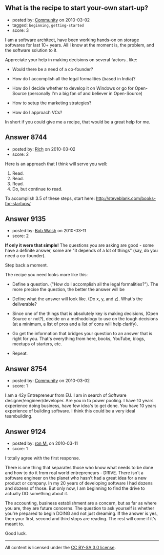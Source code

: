 ## What is the recipe to start your-own start-up?

- posted by: [Community](https://stackexchange.com/users/-1/-1-community) on 2010-03-02
- tagged: `beginning`, `getting-started`
- score: 3

I am a software architect, have been working hands-on on storage softwares for last 10+ years. All I know at the moment is, the problem, and the software solution to it.

Appreciate your help in making decisions on several factors.. like:

- Would there be a need of a co-founder?

- How do I accomplish all the legal formalities (based in India)?

- How do I decide whether to develop it on Windows or go for Open-Source (personally I'm a big fan of and believer in Open-Source)

- How to setup the marketing strategies?

- How do I approach VCs?

In short if you could give me a recipe, that would be a great help for me.


## Answer 8744

- posted by: [Rich](https://stackexchange.com/users/-1/1501-rich) on 2010-03-02
- score: 2

Here is an approach that I think will serve you well:
1. Read.
2. Read.
3. Read.
4. Do, but continue to read.

To accomplish 3.5 of these steps, start here: http://steveblank.com/books-for-startups/


## Answer 9135

- posted by: [Bob Walsh](https://stackexchange.com/users/-1/346-bob-walsh) on 2010-03-11
- score: 2

**If only it were that simple!** The questions you are asking are good - some have a definite answer, some are "it depends of a lot of things" (say, do you need a co-founder).

Step back a moment. 

The recipe you need looks more like this:

 - Define a question. ("How do I accomplish all the legal formalities?"). The more precise the question, the better the answer will be
   
 -  Define what the answer will look like. (Do x, y, and z). What's the deliverable?

 - Since one of the things that is absolutely key is making decisions, (Open Source or not?), decide on a methodology to use on the tough decisions (at a minimum, a list of pros and a list of cons will help clarify).
 - Go get the information that bridges your question to an answer that is right for you. That's everything from here, books, YouTube, blogs, meetups of starters, etc.
 - Repeat.

 


## Answer 8754

- posted by: [Community](https://stackexchange.com/users/-1/-1-community) on 2010-03-02
- score: 1

I am a 42y Entrepreneur from EU. I am in search of Software designer/engineer/developer. Are you in to power pooling. I have 10 years experience doing business, have few idea's to get done. You have 10 years experience of building software. I think this could be a very ideal teambuilding.


## Answer 9124

- posted by: [ron M.](https://stackexchange.com/users/-1/2122-ron-m) on 2010-03-11
- score: 1

I totally agree with the first response.

There is one thing that separates those who know what needs to be done and how to do it from real world entrepreneurs - DRIVE. There isn't a software engineer on the planet who hasn't had a great idea for a new product or company. In my 20 years of developing software I had dozens and dozens of those. But only now, I am beginning to find the drive to actually DO something about it.

The accounting, business establishment are a concern, but as far as where you are, they are future  concerns. The question to ask yourself is whether you're prepared to begin DOING and not just dreaming. If the answer is yes, then your first, second and third stops are reading. The rest will come if it's meant to.

Good luck.



---

All content is licensed under the [CC BY-SA 3.0 license](https://creativecommons.org/licenses/by-sa/3.0/).
